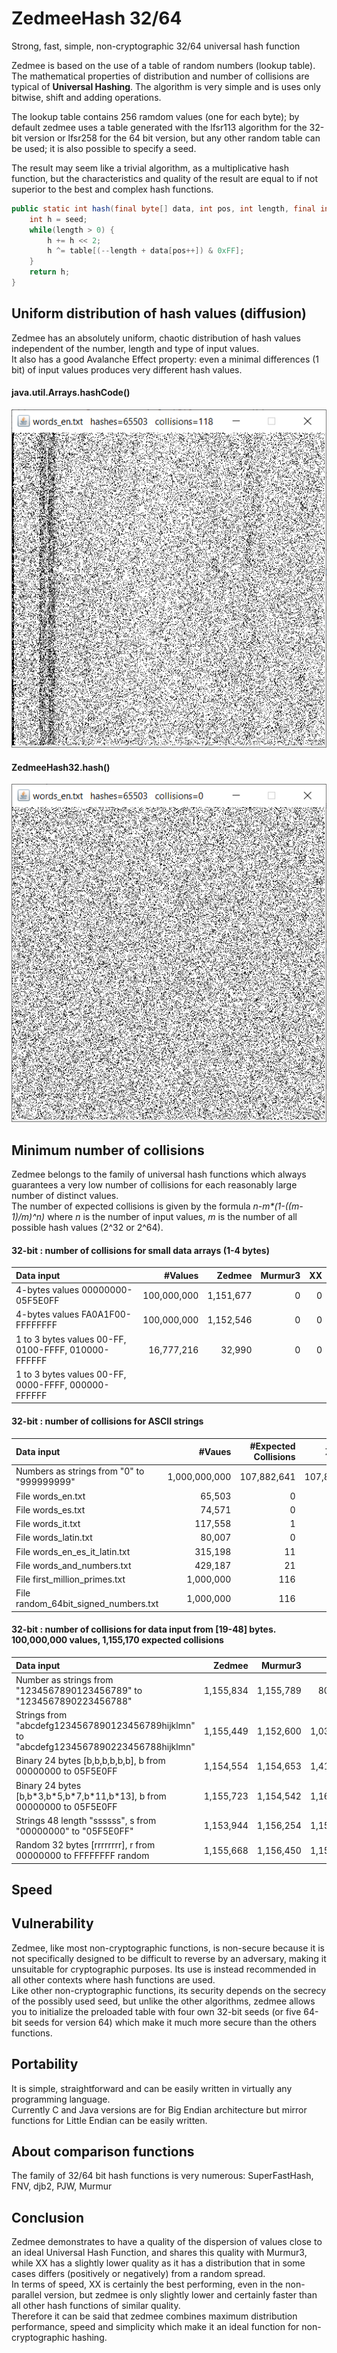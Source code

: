 # ZedmeeHash 32/64
Strong, fast, simple, non-cryptographic 32/64 universal hash function  

Zedmee is based on the use of a table of random numbers (lookup table). The mathematical properties of distribution and number of collisions are typical of **Universal Hashing**. The algorithm is very simple and is uses only bitwise, shift and adding operations.  

The lookup table contains 256 ramdom values (one for each byte); by default zedmee uses a table generated with the lfsr113 algorithm for the 32-bit version or lfsr258 for the 64 bit version, but any other random table can be used; it is also possible to specify a seed.  

The result may seem like a trivial algorithm, as a multiplicative hash function, but the characteristics and quality of the result are equal to if not superior to the best and complex hash functions.  

```java
public static int hash(final byte[] data, int pos, int length, final int seed, final int[] table) {
	int h = seed;
	while(length > 0) {
		h += h << 2; 
		h ^= table[(--length + data[pos++]) & 0xFF];
	}
	return h;
}
``` 

## Uniform distribution of hash values (diffusion)
Zedmee has an absolutely uniform, chaotic distribution of hash values independent of the number, length and type of input values.  
It also has a good Avalanche Effect property: even a minimal differences (1 bit) of input values produces very different hash values.  

#### java.util.Arrays.hashCode()
![Alt Text](https://raw.githubusercontent.com/matteo65/ZedmeeHash/main/Resource/java_hash.png)
  
#### ZedmeeHash32.hash()
![Alt Text](https://raw.githubusercontent.com/matteo65/ZedmeeHash/main/Resource/zmh_distributions.png)

## Minimum number of collisions
Zedmee belongs to the family of universal hash functions which always guarantees a very low number of collisions for each reasonably large number of distinct values.  
The number of expected collisions is given by the formula _n-m*(1-((m-1)/m)^n)_ where _n_ is the number of input values, _m_ is the number of all possible hash values (2^32 or 2^64).  

#### 32-bit : number of collisions for small data arrays (1-4 bytes)

Data input                                             |  #Values  | Zedmee  | Murmur3|  XX 
:---                                                   |       ---:|     ---:|    ---:| ---:
4-bytes values 00000000-05F5E0FF                       |100,000,000|1,151,677|       0|    0
4-bytes values FA0A1F00-FFFFFFFF                       |100,000,000|1,152,546|       0|    0
1 to 3 bytes values 00-FF, 0100-FFFF, 010000-FFFFFF    | 16,777,216|   32,990|       0|    0
1 to 3 bytes values 00-FF, 0000-FFFF, 000000-FFFFFF    |           |         |        |     

#### 32-bit : number of collisions for ASCII strings

Data input                                         |   #Vaues    |#Expected Collisions|    Zedmee |   Murmur3 |     XX
:---                                               |         ---:|        ---:|       ---:|       ---:|       ---:
Numbers as strings from "0" to "999999999"         |1,000,000,000| 107,882,641|107,882,812|107,822,463|110,287,893
File words_en.txt                                  |    65,503   |         0  |          0|          0|          0
File words_es.txt                                  |    74,571   |         0  |          0|          2|          0
File words_it.txt                                  |   117,558   |         1  |          1|          0|          2
File words_latin.txt                               |    80,007   |         0  |          0|          1|          1
File words_en_es_it_latin.txt                      |   315,198   |        11  |          3|          9|          9
File words_and_numbers.txt                         |   429,187   |        21  |          5|         20|         19
File first_million_primes.txt                      |   1,000,000 |       116  |        110|        118|         85
File random_64bit_signed_numbers.txt               |   1,000,000 |       116  |        113|        110|        143

#### 32-bit : number of collisions for data input from [19-48] bytes. 100,000,000 values, 1,155,170 expected collisions

Data input                                                                             |  Zedmee   | Murmur3  |     XX   
:---                                                                                   |       ---:|      ---:|      ---:
Number as strings from "1234567890123456789" to "1234567890223456788"                  | 1,155,834 | 1,155,789|   808,693      
Strings from "abcdefg1234567890123456789hijklmn" to "abcdefg1234567890223456788hijklmn"| 1,155,449 | 1,152,600| 1,037,151  
Binary 24 bytes [b,b,b,b,b,b], b from 00000000 to 05F5E0FF                             | 1,154,554 | 1,154,653| 1,411,483
Binary 24 bytes [b,b\*3,b\*5,b\*7,b\*11,b\*13], b from 00000000 to 05F5E0FF            | 1,155,723 | 1,154,542| 1,160,003
Strings 48 length "ssssss", s from "00000000" to "05F5E0FF"                            | 1,153,944 | 1,156,254| 1,155,854
Random 32 bytes [rrrrrrrr], r from 00000000 to FFFFFFFF random                         | 1,155,668 | 1,156,450| 1,154,307


## Speed


## Vulnerability
Zedmee, like most non-cryptographic functions, is non-secure because it is not specifically designed to be difficult to reverse by an adversary, making it unsuitable for cryptographic purposes. Its use is instead recommended in all other contexts where hash functions are used.  
Like other non-cryptographic functions, its security depends on the secrecy of the possibly used seed, but unlike the other algorithms, zedmee allows you to initialize the preloaded table with four own 32-bit seeds (or five 64-bit seeds for version 64) which make it much more secure than the others functions.  

## Portability
It is simple, straightforward and can be easily written in virtually any programming language.  
Currently C and Java versions are for Big Endian architecture but mirror functions for Little Endian can be easily written.  

## About comparison functions
The family of 32/64 bit hash functions is very numerous: SuperFastHash, FNV, djb2, PJW, Murmur

## Conclusion
Zedmee demonstrates to have a quality of the dispersion of values close to an ideal Universal Hash Function, and shares this quality with Murmur3, while XX has a slightly lower quality as it has a distribution that in some cases differs (positively or negatively) from a random spread.  
In terms of speed, XX is certainly the best performing, even in the non-parallel version, but zedmee is only slightly lower and certainly faster than all other hash functions of similar quality.  
Therefore it can be said that zedmee combines maximum distribution performance, speed and simplicity which make it an ideal function for non-cryptographic hashing.  
